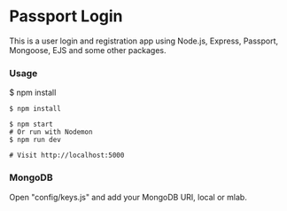 # Passport Login
This is a user login and registration app using Node.js, Express, Passport, Mongoose, EJS and some other packages.
### Usage
$ npm install
```
$ npm install
```

```
$ npm start
# Or run with Nodemon
$ npm run dev

# Visit http://localhost:5000
```
### MongoDB
Open "config/keys.js" and add your MongoDB URI, local or mlab.
